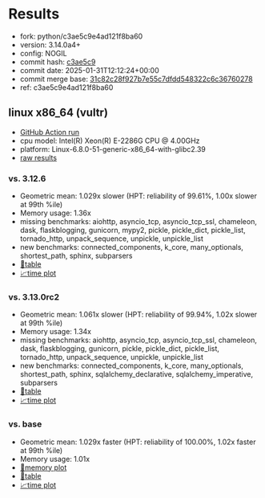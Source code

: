 # Results

- fork: python/c3ae5c9e4ad121f8ba60
- version: 3.14.0a4+
- config: NOGIL
- commit hash: [c3ae5c9](https://github.com/python/cpython/commit/c3ae5c9)
- commit date: 2025-01-31T12:12:24+00:00
- commit merge base: [31c82c28f927b7e55c7dfdd548322c6c36760278](https://github.com/python/cpython/commit/31c82c28f927b7e55c7dfdd548322c6c36760278)
- ref: c3ae5c9e4ad121f8ba60

## linux x86_64 (vultr)

- [GitHub Action run](https://github.com/facebookexperimental/free-threading-benchmarking/actions/runs/13090866474)
- cpu model: Intel(R) Xeon(R) E-2286G CPU @ 4.00GHz
- platform: Linux-6.8.0-51-generic-x86_64-with-glibc2.39
- [raw results](bm-20250131-vultr-x86_64-python-c3ae5c9e4ad121f8ba60-3.14.0a4%2B-c3ae5c9.json)

### vs. 3.12.6

- Geometric mean: 1.029x slower (HPT: reliability of 99.61%, 1.00x slower at 99th %ile)
- Memory usage: 1.36x
- missing benchmarks: aiohttp, asyncio_tcp, asyncio_tcp_ssl, chameleon, dask, flaskblogging, gunicorn, mypy2, pickle, pickle_dict, pickle_list, tornado_http, unpack_sequence, unpickle, unpickle_list
- new benchmarks: connected_components, k_core, many_optionals, shortest_path, sphinx, subparsers
- [📄table](bm-20250131-vultr-x86_64-python-c3ae5c9e4ad121f8ba60-3.14.0a4%2B-c3ae5c9-vs-3.12.6.md)
- [📈time plot](bm-20250131-vultr-x86_64-python-c3ae5c9e4ad121f8ba60-3.14.0a4%2B-c3ae5c9-vs-3.12.6.svg)

### vs. 3.13.0rc2

- Geometric mean: 1.061x slower (HPT: reliability of 99.94%, 1.02x slower at 99th %ile)
- Memory usage: 1.34x
- missing benchmarks: aiohttp, asyncio_tcp, asyncio_tcp_ssl, chameleon, dask, flaskblogging, gunicorn, pickle, pickle_dict, pickle_list, tornado_http, unpack_sequence, unpickle, unpickle_list
- new benchmarks: connected_components, k_core, many_optionals, shortest_path, sphinx, sqlalchemy_declarative, sqlalchemy_imperative, subparsers
- [📄table](bm-20250131-vultr-x86_64-python-c3ae5c9e4ad121f8ba60-3.14.0a4%2B-c3ae5c9-vs-3.13.0rc2.md)
- [📈time plot](bm-20250131-vultr-x86_64-python-c3ae5c9e4ad121f8ba60-3.14.0a4%2B-c3ae5c9-vs-3.13.0rc2.svg)

### vs. base

- Geometric mean: 1.029x faster (HPT: reliability of 100.00%, 1.02x faster at 99th %ile)
- Memory usage: 1.01x
- [🧠memory plot](bm-20250131-vultr-x86_64-python-c3ae5c9e4ad121f8ba60-3.14.0a4%2B-c3ae5c9-vs-base-mem.svg)
- [📄table](bm-20250131-vultr-x86_64-python-c3ae5c9e4ad121f8ba60-3.14.0a4%2B-c3ae5c9-vs-base.md)
- [📈time plot](bm-20250131-vultr-x86_64-python-c3ae5c9e4ad121f8ba60-3.14.0a4%2B-c3ae5c9-vs-base.svg)

